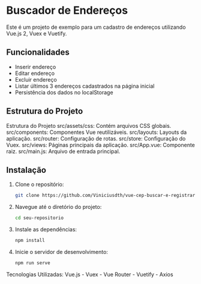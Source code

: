 # Buscador de Endereços

Este é um projeto de exemplo para um cadastro de endereços utilizando Vue.js 2, Vuex e Vuetify.

## Funcionalidades

- Inserir endereço
- Editar endereço
- Excluir endereço
- Listar últimos 3 endereços cadastrados na página inicial
- Persistência dos dados no localStorage

## Estrutura do Projeto

Estrutura do Projeto
src/assets/css: Contém arquivos CSS globais.
src/components: Componentes Vue reutilizáveis.
src/layouts: Layouts da aplicação.
src/router: Configuração de rotas.
src/store: Configuração do Vuex.
src/views: Páginas principais da aplicação.
src/App.vue: Componente raiz.
src/main.js: Arquivo de entrada principal.

## Instalação

1. Clone o repositório:
   
   ```bash
   git clone https://github.com/Viniciusdth/vue-cep-buscar-e-registrar.git

2. Navegue até o diretório do projeto:
   ```bash
   cd seu-repositorio


3. Instale as dependências:
   ```bash
   npm install

4. Inicie o servidor de desenvolvimento:
   ```bash
   npm run serve

Tecnologias Utilizadas:  Vue.js - Vuex - Vue Router - Vuetify - Axios
